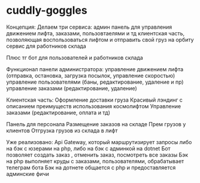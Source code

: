 # cuddly-goggles
Концепция:
Делаем три сервиса:
админ панель для управления движением лифта, заказами, пользовтаелями и тд
клиентская часть, позволяющая воспользоваться лифтом и отправить свой груз на орбиту
сервис для работников склада

Плюс тг бот для пользователей и работников склада

Функционал панели администратора:
управление движением лифта (отправка, остановка, загрузка посылок, управление скоростью)
управление пользователями (баны, редактирование, удаление и пр)
управление заказами (редактирование, удаление)

Клиентская часть:
Оформление доставки груза
Красивый лэндинг с описанием преимуществ использования космолифтом
Управление заказами (редактирование, оплата и тд)

Панель для персонала
Размещение заказов на складе
Прем грузов у клиентов
Отгрузка грузов из склада в лифт

Уже реализовано:
Api Gateway, который маршрутизирует запросы либо на бэк с юзерами на php, либо на бэк с админкой на dotnet
Бот позволяет создать заказ , отменить заказ, посмотреть все заказы
Бэк на php выполняет круды с заказами, пользователями, обрабатывает телеграм бота
Бэк на дотнете общается с php и предоставляется админские фичи

